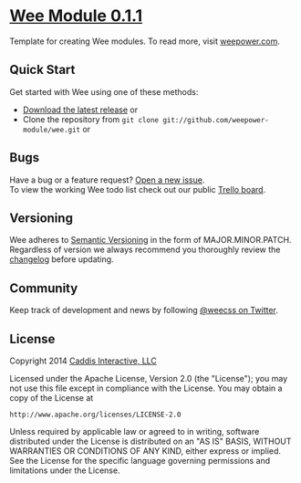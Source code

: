 # [Wee Module 0.1.1](https://github.com/weepower/wee)

Template for creating Wee modules. To read more, visit [weepower.com](http://www.weepower.com).

## Quick Start

Get started with Wee using one of these methods:

* [Download the latest release](https://github.com/weepower/wee-module/archive/master.zip) or
* Clone the repository from `git clone git://github.com/weepower-module/wee.git` or

## Bugs

Have a bug or a feature request? [Open a new issue](https://github.com/weepower/wee-module/issues).  
To view the working Wee todo list check out our public [Trello board](https://trello.com/b/7KbnQra9/wee).

## Versioning

Wee adheres to [Semantic Versioning](http://semver.org/) in the form of MAJOR.MINOR.PATCH. Regardless of version we always recommend you thoroughly review the [changelog](https://github.com/weepower/wee-module/blob/development/CHANGELOG.md) before updating.

## Community

Keep track of development and news by following [@weecss on Twitter](https://twitter.com/weecss).

## License

Copyright 2014 [Caddis Interactive, LLC](http://www.caddis.co)

Licensed under the Apache License, Version 2.0 (the "License");
you may not use this file except in compliance with the License.
You may obtain a copy of the License at

    http://www.apache.org/licenses/LICENSE-2.0

Unless required by applicable law or agreed to in writing, software
distributed under the License is distributed on an "AS IS" BASIS,
WITHOUT WARRANTIES OR CONDITIONS OF ANY KIND, either express or implied.
See the License for the specific language governing permissions and
limitations under the License.